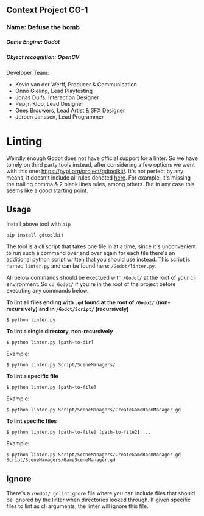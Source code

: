 ## Context Project CG-1

### Name:  Defuse the bomb

##### Game Engine: Godot
##### Object recognition: OpenCV

Developer Team:
- Kevin van der Werff, Producer & Communication 
- Onno Gieling, Lead Playtesting
- Jonas Duifs, Interaction Designer 
- Pepijn Klop, Lead Designer
- Gees Brouwers, Lead Artist & SFX Designer 
- Jeroen Janssen, Lead Programmer 

# Linting
Weirdly enough Godot does not have official support for a linter.
So we have to rely on third party tools instead, after considering a few options we went with this one: https://pypi.org/project/gdtoolkit/.
It's not perfect by any means, it doesn't include all rules denoted [here](https://docs.godotengine.org/en/stable/getting_started/scripting/gdscript/gdscript_styleguide.html).
For example, it's missing the trailing comma & 2 blank lines rules, among others.
But in any case this seems like a good starting point.

## Usage
Install above tool with `pip`
```
pip install gdtoolkit
```

The tool is a cli script that takes one file in at a time, since it's unconvenient to run such a command over and over again for each file there's an additional python script written that you should use instead. This script is named `linter.py` and can be found here: `/Godot/linter.py`.

All below commands should be exectued with `/Godot/` at the root of your cli environment. So `cd Godot/` if you're in the root of the project before executing any commands below.

**To lint all files ending with `.gd` found at the root of `/Godot/` (non-recursively) and in `/Godot/Script/` (recursively)**
```
$ python linter.py
```

**To lint a single directory, non-recursively**
```
$ python linter.py [path-to-dir]
```
Example:
```
$ python linter.py Script/SceneManagers/
```

**To lint a specific file**
```
$ python linter.py [path-to-file]
```
Example:
```
$ python linter.py Script/SceneManagers/CreateGameRoomManager.gd 
```

**To lint specific files**
```
$ python linter.py [path-to-file] [path-to-file2] ...
```
Example:
```
$ python linter.py Script/SceneManagers/CreateGameRoomManager.gd Script/SceneManagers/GameSceneManager.gd
```

## Ignore
There's a `/Godot/.gdlintignore` file where you can include files that should be ignored by the linter when directories looked through.
If given specific files to lint as cli arguments, the linter will ignore this file.
